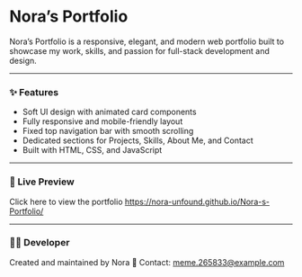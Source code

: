 # Nora’s Portfolio

Nora’s Portfolio is a responsive, elegant, and modern web portfolio built to showcase my work, skills, and passion for full-stack development and design.

---

### ✨ Features
- Soft UI design with animated card components
- Fully responsive and mobile-friendly layout
- Fixed top navigation bar with smooth scrolling
- Dedicated sections for Projects, Skills, About Me, and Contact
- Built with HTML, CSS, and JavaScript

---

### 🔗 Live Preview

Click here to view the portfolio
https://nora-unfound.github.io/Nora-s-Portfolio/

---

### 🧑‍💻 Developer

Created and maintained by Nora
📧 Contact: meme.265833@example.com
